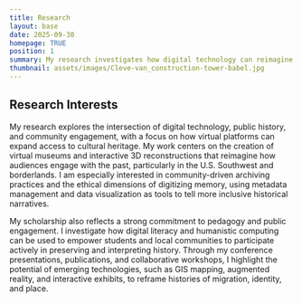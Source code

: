 ```yaml
---
title: Research
layout: base
date: 2025-09-30
homepage: TRUE
position: 1
summary: My research investigates how digital technology can reimagine public history and expand access to cultural heritage. I focus on virtual museums, interactive 3D reconstructions, and community-driven archives in the U.S. Southwest and borderlands. By integrating data visualization, GIS mapping, and ethical digitization practices, I aim to craft historical narratives that are both inclusive and engaging for diverse audiences.
thumbnail: assets/images/Cleve-van_construction-tower-babel.jpg
---
```


## Research Interests

My research explores the intersection of digital technology, public history, and community engagement, with a focus on how virtual platforms can expand access to cultural heritage. My work centers on the creation of virtual museums and interactive 3D reconstructions that reimagine how audiences engage with the past, particularly in the U.S. Southwest and borderlands. I am especially interested in community-driven archiving practices and the ethical dimensions of digitizing memory, using metadata management and data visualization as tools to tell more inclusive historical narratives.

My scholarship also reflects a strong commitment to pedagogy and public engagement. I investigate how digital literacy and humanistic computing can be used to empower students and local communities to participate actively in preserving and interpreting history. Through my conference presentations, publications, and collaborative workshops, I highlight the potential of emerging technologies, such as GIS mapping, augmented reality, and interactive exhibits, to reframe histories of migration, identity, and place.
